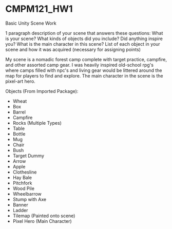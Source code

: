 # CMPM121_HW1
Basic Unity Scene Work

1 paragraph description of your scene that answers these questions:
What is your scene?
What kinds of objects did you include?
Did anything inspire you?
What is the main character in this scene?
List of each object in your scene and how it was acquired (necessary for assigning points)

My scene is a nomadic forest camp complete with target practice, campfire, and other assorted camp gear. I was heavily inspired old-school rpg's where camps filled with npc's and living gear would be littered around the map for players to find and explore. The main character in the scene is the pixel-art hero. 

Objects (From Imported Package):
  - Wheat
  - Box
  - Barrel
  - Campfire
  - Rocks (Multiple Types)
  - Table
  - Bottle
  - Mug
  - Chair 
  - Bush
  - Target Dummy
  - Arrow
  - Apple
  - Clothesline 
  - Hay Bale
  - Pitchfork
  - Wood Pile
  - Wheelbarrow
  - Stump with Axe
  - Banner
  - Ladder
  - Tilemap (Painted onto scene)
  - Pixel Hero (Main Character)
